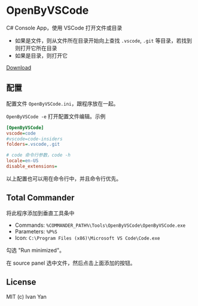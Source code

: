 # OpenByVSCode

C# Console App，使用 VSCode 打开文件或目录

- 如果是文件，则从文件所在目录开始向上查找 `.vscode`, `.git` 等目录，若找到则打开它所在目录
- 如果是目录，则打开它

[Download](https://pan.baidu.com/s/1miqIlO8)

## 配置

配置文件 `OpenByVSCode.ini`，跟程序放在一起。

`OpenByVSCode -e` 打开配置文件编辑。示例

```ini
[OpenByVSCode]
vscode=code
#vscode=code-insiders
folders=.vscode,.git

# code 命令行参数，code -h
locale=en-US
disable_extensions=
```

以上配置也可以用在命令行中，并且命令行优先。

## Total Commander

将此程序添加到垂直工具条中

- Commands: `%COMMANDER_PATH%\Tools\OpenByVSCode\OpenByVSCode.exe`
- Parameters: `%P%S`
- Icon: `C:\Program Files (x86)\Microsoft VS Code\Code.exe`

勾选 "Run minimized"。

在 source panel 选中文件，然后点击上面添加的按钮。

## License

MIT (c) Ivan Yan

